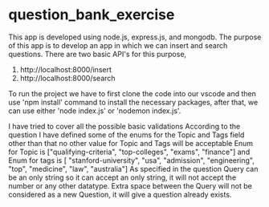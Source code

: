 # question_bank_exercise
This app is developed using node.js, express.js, and mongodb.
The purpose of this app is to develop an app in which we can insert and search questions.
There are two basic API's for this purpose,
1. http://localhost:8000/insert
2. http://localhost:8000/search

To run the project we have to first clone the code into our vscode and then use 'npm install' command to install the necessary packages, after that, we can use either 'node index.js' or 'nodemon index.js'.

I have tried to cover all the possible basic validations
According to the question I have defined some of the enums for the Topic and Tags field other than that no other value for Topic and Tags will be acceptable
Enum for Topic is ["qualifying-criteria", "top-colleges", "exams", "finance"] and 
Enum for tags is [ "stanford-university", "usa", "admission", "engineering", "top", "medicine", "law", "australia"]
As specified in the question Query can be an only string so it can accept an only string, it will not accept the number or any other datatype.
Extra space between the Query will not be considered as a new Question, it will give a question already exists.
